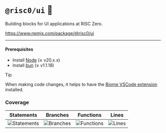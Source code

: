 # `@risc0/ui` 🎨

Building blocks for UI applications at RISC Zero.

https://www.npmjs.com/package/@risc0/ui

---

#### Prerequisites

- Install [Node](https://nodejs.org/en) (≥ v20.x.x)
- Install [bun](https://bun.sh/) (≥ v1.1.18)

> [!TIP]  
> When making code changes, it helps to have the [Biome VSCode extension](https://marketplace.visualstudio.com/items?itemName=biomejs.biome) installed.

### Coverage 

| Statements                  | Branches                | Functions                 | Lines             |
| --------------------------- | ----------------------- | ------------------------- | ----------------- |
| ![Statements](https://img.shields.io/badge/statements-42.75%25-red.svg?style=flat) | ![Branches](https://img.shields.io/badge/branches-71.83%25-red.svg?style=flat) | ![Functions](https://img.shields.io/badge/functions-52.94%25-red.svg?style=flat) | ![Lines](https://img.shields.io/badge/lines-42.75%25-red.svg?style=flat) |
